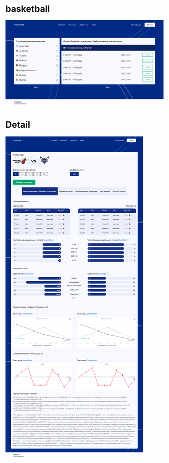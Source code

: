 # basketball

<img src="screencapture-file-C-Users-Muhammadrizo-Documents-kwork-djpro-index-html-2023-01-09-18_02_15.png" />

# Detail


<img src="screencapture-file-C-Users-Muhammadrizo-Documents-kwork-djpro-static-html-2023-01-09-18_02_32.png" />
